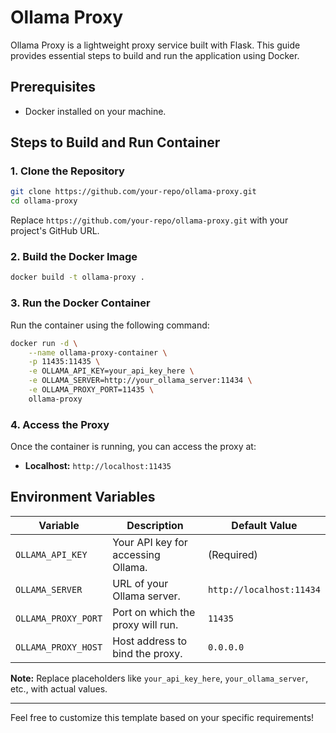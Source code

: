 # Ollama Proxy

Ollama Proxy is a lightweight proxy service built with Flask. This guide provides essential steps to build and run the application using Docker.

## Prerequisites

- Docker installed on your machine.

## Steps to Build and Run Container

### 1. Clone the Repository

```bash
git clone https://github.com/your-repo/ollama-proxy.git
cd ollama-proxy
```

Replace `https://github.com/your-repo/ollama-proxy.git` with your project's GitHub URL.

### 2. Build the Docker Image

```bash
docker build -t ollama-proxy .
```

### 3. Run the Docker Container

Run the container using the following command:

```bash
docker run -d \
    --name ollama-proxy-container \
    -p 11435:11435 \
    -e OLLAMA_API_KEY=your_api_key_here \
    -e OLLAMA_SERVER=http://your_ollama_server:11434 \
    -e OLLAMA_PROXY_PORT=11435 \
    ollama-proxy
```

### 4. Access the Proxy

Once the container is running, you can access the proxy at:

- **Localhost:** `http://localhost:11435`

## Environment Variables

| Variable              | Description                                      | Default Value       |
|-----------------------|--------------------------------------------------|---------------------|
| `OLLAMA_API_KEY`      | Your API key for accessing Ollama.               | (Required)          |
| `OLLAMA_SERVER`       | URL of your Ollama server.                        | `http://localhost:11434` |
| `OLLAMA_PROXY_PORT`   | Port on which the proxy will run.                 | `11435`             |
| `OLLAMA_PROXY_HOST`   | Host address to bind the proxy.                   | `0.0.0.0`           |

**Note:** Replace placeholders like `your_api_key_here`, `your_ollama_server`, etc., with actual values.

---

Feel free to customize this template based on your specific requirements!